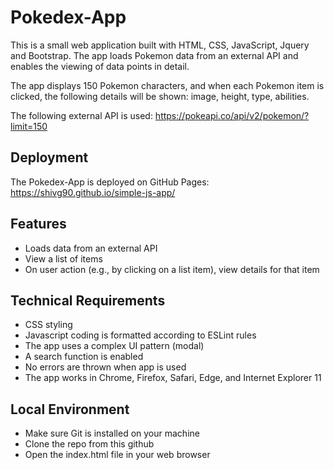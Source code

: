 # Pokedex-App

This is a small web application built with HTML, CSS, JavaScript, Jquery and Bootstrap. The app loads Pokemon data from an external API and enables the viewing of data points in detail.

The app displays 150 Pokemon characters, and when each Pokemon item is clicked, the following details will be shown: image, height, type, abilities.

The following external API is used: https://pokeapi.co/api/v2/pokemon/?limit=150

## Deployment

The Pokedex-App is deployed on GitHub Pages: https://shivg90.github.io/simple-js-app/

## Features

- Loads data from an external API
- View a list of items
- On user action (e.g., by clicking on a list item), view details for that item

## Technical Requirements

- CSS styling
- Javascript coding is formatted according to ESLint rules
- The app uses a complex UI pattern (modal)
- A search function is enabled
- No errors are thrown when app is used
- The app works in Chrome, Firefox, Safari, Edge, and Internet Explorer 11

## Local Environment

- Make sure Git is installed on your machine
- Clone the repo from this github
- Open the index.html file in your web browser
